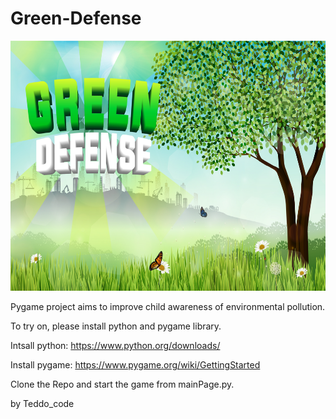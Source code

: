﻿# Green-Defense
<img src ="img/GreenDefense.jpg" width="5000" height= "400">
 
Pygame project aims to improve child awareness of environmental pollution.

To try on, please install python and pygame library. 

Intsall python: https://www.python.org/downloads/ 

Install pygame: https://www.pygame.org/wiki/GettingStarted

Clone the Repo and start the game from mainPage.py. 

by Teddo_code
